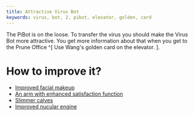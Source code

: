 ```yaml
---
title: Attractive Virus Bot
keywords: virus, bot, 2, pibot, elevator, golden, card
---
```


The PiBot is on the loose. To transfer the virus you should make the Virus Bot more attractive.
You get more information about that when you get to the Prune Office ^[ Use Wang's golden card on the elevator. ].

# How to improve it?
 - [Improved facial makeup](040-makeup.md)
 - [An arm with enhanced satisfaction function](050-enhanced-arm.md)
 - [Slimmer calves](030-calves.md)
 - [Improved nucular engine](080-nucular-engine/index.md)
